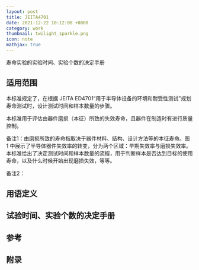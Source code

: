 ```yaml
---
layout: post
title: JEITA4701 
date: 2021-12-22 10:12:00 +0800
category: work
thumbnail: twilight_sparkle.png
icon: note
mathjax: true
---
```




寿命实验的实验时间、实验个数的决定手册

<!--more-->

## 适用范围

本标准规定了，在根据 JEITA ED4701“用于半导体设备的环境和耐受性测试”规划寿命测试时，设计测试时间和样本数量的步骤。

本标准用于评估由器件磨损（本征）所致的失效寿命，且器件在制造时有进行质量控制。

备注1：由磨损所致的寿命指取决于器件材料、结构、设计方法等的本征寿命。图 1 中展示了半导体器件失效率的转变，分为两个区域：早期失效率与磨损失效率。本标准给出了决定测试时间和样本数量的流程，用于判断样本是否达到目标的使用寿命，以及什么时候开始出现磨损失效，等等。

备注2：

## 用语定义

## 试验时间、实验个数的决定手册

## 参考

## 附录
